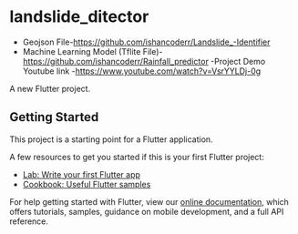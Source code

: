 # landslide_ditector
- Geojson File-https://github.com/ishancoderr/Landslide_-Identifier
- Machine Learning Model (Tflite File)-https://github.com/ishancoderr/Rainfall_predictor
-Project Demo Youtube link -https://www.youtube.com/watch?v=VsrYYLDj-0g



A new Flutter project.

## Getting Started

This project is a starting point for a Flutter application.

A few resources to get you started if this is your first Flutter project:

- [Lab: Write your first Flutter app](https://flutter.dev/docs/get-started/codelab)
- [Cookbook: Useful Flutter samples](https://flutter.dev/docs/cookbook)

For help getting started with Flutter, view our
[online documentation](https://flutter.dev/docs), which offers tutorials,
samples, guidance on mobile development, and a full API reference.
